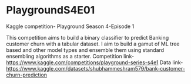 # PlaygroundS4E01
Kaggle competition- Playground Season 4-Episode 1 

This competition aims to build a binary classifier to predict Banking customer churn with a tabular dataset. I aim to build a gamut of ML tree based and other model types and ensemble them using standard ensembling algorithms as a starter. 
Competition link- 
https://www.kaggle.com/competitions/playground-series-s4e1
Data link-
https://www.kaggle.com/datasets/shubhammeshram579/bank-customer-churn-prediction
